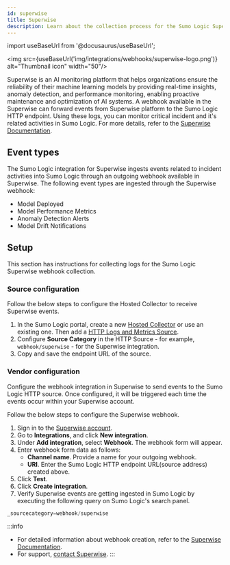 ```yaml
---
id: superwise
title: Superwise
description: Learn about the collection process for the Sumo Logic Superwise integration.
---
```


import useBaseUrl from '@docusaurus/useBaseUrl';

<img src={useBaseUrl('img/integrations/webhooks/superwise-logo.png')} alt="Thumbnail icon" width="50"/>

Superwise is an AI monitoring platform that helps organizations ensure the reliability of their machine learning models by providing real-time insights, anomaly detection, and performance monitoring, enabling proactive maintenance and optimization of AI systems. A webhook available in the Superwise can forward events from Superwise platform to the Sumo Logic HTTP endpoint. Using these logs, you can monitor critical incident and it's related activities in Sumo Logic. For more details, refer to the [Superwise Documentation](https://docs.superwise.ai/).

## Event types

The Sumo Logic integration for Superwise ingests events related to incident activities into Sumo Logic through an outgoing webhook available in Superwise. The following event types are ingested through the Superwise webhook:
- Model Deployed
- Model Performance Metrics
- Anomaly Detection Alerts
- Model Drift Notifications

## Setup

This section has instructions for collecting logs for the Sumo Logic Superwise webhook collection.

### Source configuration

Follow the below steps to configure the Hosted Collector to receive Superwise events.

1. In the Sumo Logic portal, create a new [Hosted Collector](/docs/send-data/hosted-collectors/configure-hosted-collector/) or use an existing one. Then add a [HTTP Logs and Metrics Source](/docs/send-data/hosted-collectors/http-source/logs-metrics/#configure-an-httplogs-and-metrics-source).
2. Configure **Source Category** in the HTTP Source - for example, `webhook/superwise` - for the Superwise integration.
3. Copy and save the endpoint URL of the source.

### Vendor configuration

Configure the webhook integration in Superwise to send events to the Sumo Logic HTTP source. Once configured, it will be triggered each time the events occur within your Superwise account.

Follow the below steps to configure the Superwise webhook.

1. Sign in to the [Superwise account](https://portal.superwise.ai/account/login).
2. Go to **Integrations**, and click **New integration**.
3. Under **Add integration**, select **Webhook**. The webhook form will appear.
4. Enter webhook form data as follows:
    - **Channel name**. Provide a name for your outgoing webhook.
    - **URI**. Enter the Sumo Logic HTTP endpoint URL(source address) created above.
5. Click **Test**.
6. Click **Create integration**.
7. Verify Superwise events are getting ingested in Sumo Logic by executing the following query on Sumo Logic's search panel.
  ```sql
  _sourcecategory=webhook/superwise
  ```

:::info
- For detailed information about webhook creation, refer to the [Superwise Documentation](https://docs.superwise.ai/docs/webhook).
- For support, [contact Superwise](https://superwise.ai/contact-us/).
:::
